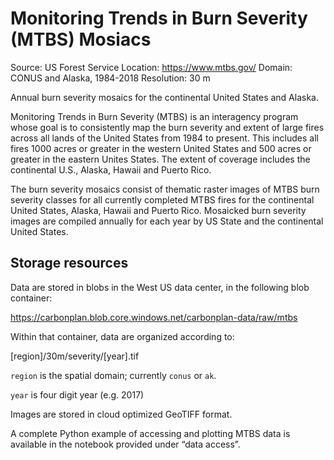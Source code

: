 # Monitoring Trends in Burn Severity (MTBS) Mosiacs
Source: US Forest Service
Location: https://www.mtbs.gov/
Domain: CONUS and Alaska, 1984-2018
Resolution: 30 m

Annual burn severity mosaics for the continental United States and Alaska.

Monitoring Trends in Burn Severity (MTBS) is an interagency program whose goal is to consistently map the burn severity and extent of large fires across all lands of the United States from 1984 to present. This includes all fires 1000 acres or greater in the western United States and 500 acres or greater in the eastern Unites States. The extent of coverage includes the continental U.S., Alaska, Hawaii and Puerto Rico.

The burn severity mosaics consist of thematic raster images of MTBS burn severity classes for all currently completed MTBS fires for the continental United States, Alaska, Hawaii and Puerto Rico. Mosaicked burn severity images are compiled annually for each year by US State and the continental United States.

## Storage resources
Data are stored in blobs in the West US data center, in the following blob container:

https://carbonplan.blob.core.windows.net/carbonplan-data/raw/mtbs

Within that container, data are organized according to:

[region]/30m/severity/[year].tif

`region` is the spatial domain; currently `conus` or `ak`.

`year` is four digit year (e.g. 2017)

Images are stored in cloud optimized GeoTIFF format. 

A complete Python example of accessing and plotting MTBS data is available in the notebook provided under “data access”.

